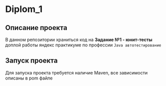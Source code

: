 # Diplom_1
## Описание проекта
В данном репозитории храниться код на __Задание №1 - юнит-тесты__ доплой работы яндекс практикуме по профессии `Java автотестирование`
## Запуск проекта
Для запуска проекта требуется наличие Maven, все зависимости описаны в pom файле